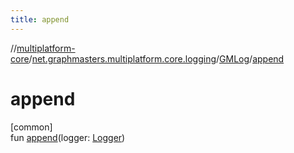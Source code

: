 ```yaml
---
title: append
---
```

//[multiplatform-core](../../../index.html)/[net.graphmasters.multiplatform.core.logging](../index.html)/[GMLog](index.html)/[append](append.html)



# append



[common]\
fun [append](append.html)(logger: [Logger](../-logger/index.html))




